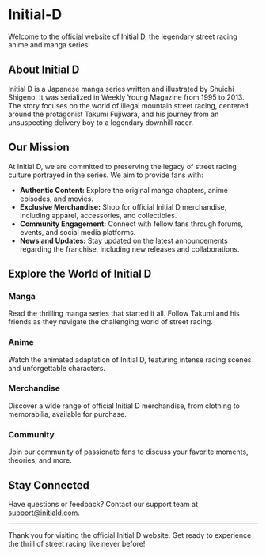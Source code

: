# Initial-D

Welcome to the official website of Initial D, the legendary street racing anime and manga series!

## About Initial D

Initial D is a Japanese manga series written and illustrated by Shuichi Shigeno. It was serialized in Weekly Young Magazine from 1995 to 2013. The story focuses on the world of illegal mountain street racing, centered around the protagonist Takumi Fujiwara, and his journey from an unsuspecting delivery boy to a legendary downhill racer.

## Our Mission

At Initial D, we are committed to preserving the legacy of street racing culture portrayed in the series. We aim to provide fans with:

- **Authentic Content:** Explore the original manga chapters, anime episodes, and movies.
- **Exclusive Merchandise:** Shop for official Initial D merchandise, including apparel, accessories, and collectibles.
- **Community Engagement:** Connect with fellow fans through forums, events, and social media platforms.
- **News and Updates:** Stay updated on the latest announcements regarding the franchise, including new releases and collaborations.

## Explore the World of Initial D

### Manga

Read the thrilling manga series that started it all. Follow Takumi and his friends as they navigate the challenging world of street racing.

### Anime

Watch the animated adaptation of Initial D, featuring intense racing scenes and unforgettable characters.

### Merchandise

Discover a wide range of official Initial D merchandise, from clothing to memorabilia, available for purchase.

### Community

Join our community of passionate fans to discuss your favorite moments, theories, and more.

## Stay Connected

Have questions or feedback? Contact our support team at [support@initiald.com](mailto:support@initiald.com).

---

Thank you for visiting the official Initial D website. Get ready to experience the thrill of street racing like never before!
